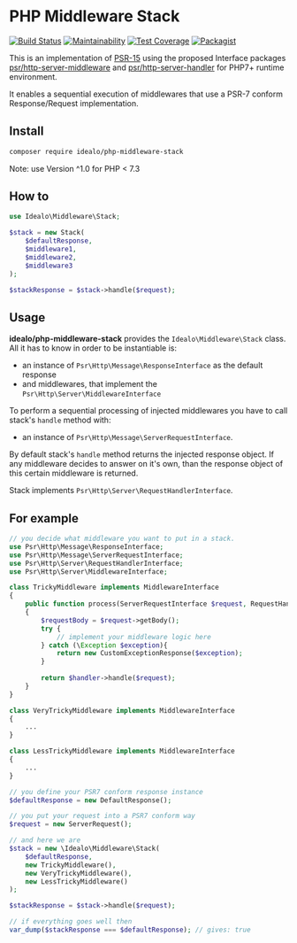 # PHP Middleware Stack
[![Build Status](https://github.com/idealo/php-middleware-stack/workflows/CI/badge.svg)](https://github.com/idealo/php-middleware-stack/actions?query=workflow%3Aci)
[![Maintainability](https://api.codeclimate.com/v1/badges/254d91c39447f58c7d44/maintainability)](https://codeclimate.com/github/idealo/php-middleware-stack/maintainability)
[![Test Coverage](https://api.codeclimate.com/v1/badges/254d91c39447f58c7d44/test_coverage)](https://codeclimate.com/github/idealo/php-middleware-stack/test_coverage)
[![Packagist](https://img.shields.io/packagist/v/idealo/php-middleware-stack)](https://packagist.org/packages/idealo/php-middleware-stack)

This is an implementation of [PSR-15](https://github.com/php-fig/fig-standards/blob/master/accepted/PSR-15-request-handlers.md) using the proposed Interface packages [psr/http-server-middleware](https://github.com/php-fig/http-server-middleware) and [psr/http-server-handler](https://github.com/php-fig/http-server-handler) for PHP7+ runtime environment.

It enables a sequential execution of middlewares that use a PSR-7 conform Response/Request implementation.

## Install

```bash 
composer require idealo/php-middleware-stack
```

Note: use Version ^1.0 for PHP < 7.3

## How to
```php
use Idealo\Middleware\Stack;

$stack = new Stack(
    $defaultResponse,
    $middleware1,
    $middleware2,
    $middleware3
);

$stackResponse = $stack->handle($request);
```

## Usage
**idealo/php-middleware-stack** provides the ```Idealo\Middleware\Stack``` class. All it has to know in order to be instantiable is:
* an instance of ```Psr\Http\Message\ResponseInterface``` as the default response
* and middlewares, that implement the ```Psr\Http\Server\MiddlewareInterface```

To perform a sequential processing of injected middlewares you have to call stack's ```handle``` method with:
* an instance of ```Psr\Http\Message\ServerRequestInterface```.

By default stack's ```handle``` method returns the injected response object. If any middleware decides to answer on it's own, than the response object of this certain middleware is returned.

Stack implements ```Psr\Http\Server\RequestHandlerInterface```.

## For example

```php
// you decide what middleware you want to put in a stack.
use Psr\Http\Message\ResponseInterface;
use Psr\Http\Message\ServerRequestInterface;
use Psr\Http\Server\RequestHandlerInterface;
use Psr\Http\Server\MiddlewareInterface;

class TrickyMiddleware implements MiddlewareInterface
{
    public function process(ServerRequestInterface $request, RequestHandlerInterface $handler) : ResponseInterface
    {
        $requestBody = $request->getBody();
        try {
            // implement your middleware logic here  
        } catch (\Exception $exception){
            return new CustomExceptionResponse($exception);
        }
    
        return $handler->handle($request);
    }
}

class VeryTrickyMiddleware implements MiddlewareInterface
{
    ...
}

class LessTrickyMiddleware implements MiddlewareInterface
{
    ...
}

// you define your PSR7 conform response instance
$defaultResponse = new DefaultResponse();

// you put your request into a PSR7 conform way
$request = new ServerRequest();

// and here we are
$stack = new \Idealo\Middleware\Stack(
    $defaultResponse,
    new TrickyMiddleware(),
    new VeryTrickyMiddleware(),
    new LessTrickyMiddleware()
);

$stackResponse = $stack->handle($request);

// if everything goes well then
var_dump($stackResponse === $defaultResponse); // gives: true
```
